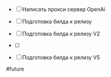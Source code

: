 - [ ] Написать прокси сервер  OpenAi
- [ ] Подготовка билда к релизу 
- [ ] Подготовка билда к релизу V2
- [ ] 
- [ ] Подготовка билда к релизу V5





#future 
